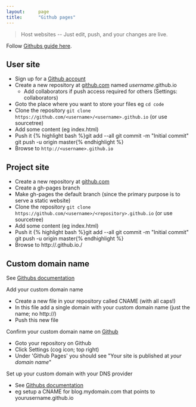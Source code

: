 ```yaml
---
layout:     page
title:      "Github pages"
---
```


>Host websites -- Just edit, push, and your changes are live.

Follow [Githubs guide here](https://pages.github.com/).

User site
----------

* Sign up for a [Github account](https://github.com/)
* Create a new repository at [github.com](https://github.com/new) named _username_.github.io
	* Add collaborators if push access required for others (Settings: collaborators)
* Goto the place where you want to store your files eg `cd code`
* Clone the repository `git clone https://github.com/<username>/<username>.github.io` (or use sourcetree)
* Add some content (eg index.html)
* Push it 
{% highlight bash %}git add --all
git commit -m "Initial commit"
git push -u origin master{% endhighlight %}
* Browse to `http://<username>.github.io`

Project site
------------

* Create a new repository at [github.com](https://github.com/)
* Create a gh-pages branch
* Make gh-pages the default branch (since the primary purpose is to serve a static website)
* Clone the repository `git clone https://github.com/<username>/<repository>.github.io` (or use sourcetree)
* Add some content (eg index.html)
* Push it 
{% highlight bash %}git add --all
git commit -m "Initial commit"
git push -u origin master{% endhighlight %}
* Browse to http://<username>.github.io./<repository>


Custom domain name
------------------

See [Githubs documentation](https://help.github.com/articles/setting-up-your-pages-site-repository/)

Add your custom domain name

* Create a new file in your repository called CNAME (with all caps!)
* In this file add a single domain with your custom domain name (just the name; no http://)
* Push this new file

Confirm your custom domain name on [Github](https://github.com/)

* Goto your repository on Github
* Click Settings (cog icon; top right)
* Under 'Github Pages' you should see "Your site is published at _your domain name_"

Set up your custom domain with your DNS provider

* See [Githubs documentation](https://help.github.com/articles/quick-start-setting-up-a-custom-domain/)
* eg setup a CNAME for blog.mydomain.com that points to yourusername.github.io


